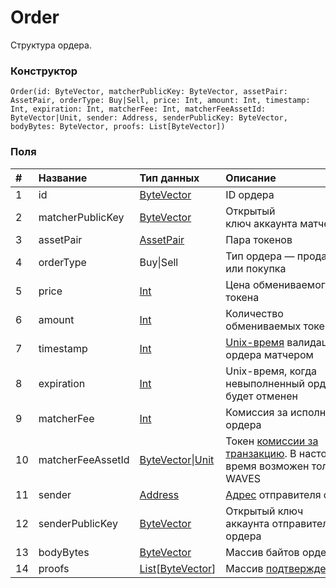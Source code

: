 # Order

Структура ордера.

### Конструктор

``` ride
Order(id: ByteVector, matcherPublicKey: ByteVector, assetPair: AssetPair, orderType: Buy|Sell, price: Int, amount: Int, timestamp: Int, expiration: Int, matcherFee: Int, matcherFeeAssetId: ByteVector|Unit, sender: Address, senderPublicKey: ByteVector, bodyBytes: ByteVector, proofs: List[ByteVector])
```

### Поля

| # | Название | Тип данных | Описание |
| :--- | :--- | :--- | :--- |
| 1 | id | [ByteVector](/ride/data-types/byte-vector.md) | ID ордера |
| 2 | matcherPublicKey | [ByteVector](/ride/data-types/byte-vector.md) | Открытый ключ аккаунта матчера |
| 3 | assetPair | [AssetPair](/ride/structures/common-structures/asset-pair.md) | Пара токенов |
| 4 | orderType | Buy&#124;Sell | Тип ордера — продажа или покупка |
| 5 | price | [Int](/ride/data-types/int.md) | Цена обмениваемого токена |
| 6 | amount | [Int](/ride/data-types/int.md) | Количество обмениваемых токенов |
| 7 | timestamp | [Int](/ride/data-types/int.md) | [Unix-время](https://ru.wikipedia.org/wiki/Unix-время) валидации ордера матчером |
| 8 | expiration | [Int](/ride/data-types/int.md) | Unix-время, когда невыполненный ордер будет отменен |
| 9 | matcherFee | [Int](/ride/data-types/int.md) | Комиссия за исполнение ордера |
| 10 | matcherFeeAssetId | [ByteVector](/ride/data-types/byte-vector.md)&#124;[Unit](/ride/data-types/unit.md) | Токен [комиссии за транзакцию](/blockchain/transaction/transaction-fee.md). В настоящее время возможен только WAVES |
| 11 | sender | [Address](/ride/structures/common-structures/address.md) | [Адрес](/blockchain/account/address.md) отправителя ордера |
| 12 | senderPublicKey | [ByteVector](/ride/data-types/byte-vector.md) | Открытый ключ аккаунта отправителя ордера |
| 13 | bodyBytes | [ByteVector](/ride/data-types/byte-vector.md) | Массив байтов ордера |
| 14 | proofs | [List](/ride/data-types/list.md)[[ByteVector](/ride/data-types/byte-vector.md)] | Массив [подтверждений](/blockchain/transaction/transaction-proof.md) |
